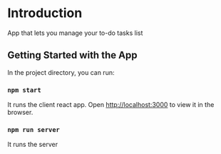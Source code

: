 # Introduction

App that lets you manage your to-do tasks list

## Getting Started with the App

In the project directory, you can run:

### `npm start`

It runs the client react app. Open [http://localhost:3000](http://localhost:3000) to view it in the browser.

### `npm run server`

It runs the server
